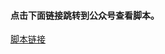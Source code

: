 #### 点击下面链接跳转到公众号查看脚本。

[脚本链接](http://mp.weixin.qq.com/s?__biz=MzI2NDYyMDgwOA==&mid=100000187&idx=4&sn=55c3474bfe7d77499bf7a83dc50b0257&chksm=6aa89fdc5ddf16caf2c21fdc54dc1903d50490a1837da33f6b423433020783e91adb0e1213c2#rd)
